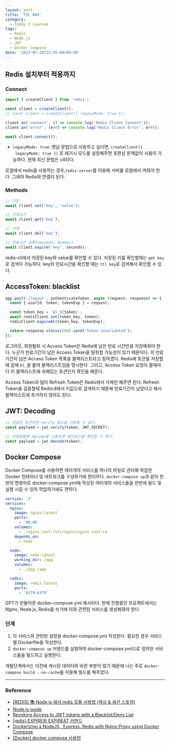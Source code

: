 ```yaml
---
layout: post
title: 'TIL #40'
category:
  - Today I Learned
tags:
  - Redis
  - Node.js
  - JWT
  - Docker Compose
date: '2023-07-28T22:45:00+09:00'
---
```


## Redis 설치부터 적용까지

### Connect

```javascript
import { createClient } from 'redis';

const client = createClient();
// const client = createClient({ legacyMode: true });

client.on('connect', () => console.log('Redis Client Connect'));
client.on('error', (err) => console.log('Redis Client Error', err));

await client.connect();
```

- `legacyMode: true`: 옛날 문법으로 사용하고 싶다면, `createClient({  legacyMode: true })` 로 레거시 모드를 설정해주면 호환성 문제없이 사용이 가능하다. 현재 최신 문법은 v4이다.

로컬에서 redis를 사용하는 경우,`redis-server`를 이용해 서버를 로컬에서 켜줘야 한다. 그래야 Redis와 연결이 된다.

### Methods

```javascript
// 저장
await client.set('key', 'value');

// 가져오기
await client.get('key');

// 삭제
await client.del('key');

// 만료시간 등록(Seconds: Number)
await client.expire('key', seconds);
```

redis-cli에서 저장된 key와 value를 확인할 수 있다. 저장된 키를 확인할때는 `get key`로 검색이 가능하다. key의 만료시간을 확인할 때는 `ttl key`로 검색해서 확인할 수 있다.

## AccessToken: blacklist

```javascript
app.post('/logout', authenticateToken, async (request, response) => {
  const { userId, token, tokenExp } = request;

  const token_key = `bl_${token}`;
  await redisClient.set(token_key, token);
  redisClient.expireAt(token_key, tokenExp);

  return response.status(200).send('Token invalidated');
});
```

로그아웃, 회원탈퇴 시 Access Token은 Redis에 남은 만료 시간만큼 저장해줘야 한다. 누군가 만료기간이 남은 Access Token을 탈취할 가능성이 있기 때문이다. 이 만료기간이 남은 Access Token 목록을 블랙리스트라고 칭하겠다. Redis에 토큰을 저장할때 앞에 `bl_`을 붙여 블랙리스트임을 명시한다. 그리고, Access Token 요청이 올때마다 이 블랙리스트에 속해있는 토큰인지 확인을 해준다.

Access Token과 달리 Refresh Token은 Redis에서 삭제만 해주면 된다. Refresh Token을 검증할때 Redis내에서 키값으로 검색하기 때문에 만료기간이 남았다고 해서 블랙리스트에 추가하지 않아도 된다.

## JWT: Decoding

```javascript
// 만료된 토큰이면 verify 함수를 사용할 수 없다.
const payload = jwt.verify(token, JWT_SECRET);

// 만료됐을때 decode를 사용하면 페이로드를 확인할 수 있다.
const payload = jwt.decode(token);
```

## Docker Compose

Docker Compose를 사용하면 여러개의 서비스를 하나의 파일로 관리해 복잡한 Docker 컨테이너 및 네트워크를 구성하기에 편리하다. `docker-compose up`과 같이 한번의 명령어로 docker-compose.yml에 작성된 여러개의 서비스들을 한번에 빌드 및 실행 시킬 수 있어 작업하기에도 편하다.

```yaml
version: '3'
services:
  nginx:
    image: nginx:latest
    ports:
      - '80:80'
    volumes:
      - ./nginx.conf:/etc/nginx/nginx.conf:ro
    depends_on:
      - node

  node:
    image: node:latest
    working_dir: /app
    volumes:
      - ./app:/app

  redis:
    image: redis:latest
    ports:
      - '6379:6379'
```

GPT가 만들어준 docker-compose.yml 예시이다. 현재 진행중인 프로젝트에서는 Nginx, Node.js, Redis를 쓰기에 이와 관련된 서비스를 생성해줘야 한다.

### 단계

1. 각 서비스와 관련된 설정을 docker-compose.yml 작성한다. 필요한 경우 서비스별 Dockerfile을 작성한다.
2. `docker-compose up` 커맨드를 실행하여 docker-compose.yml으로 정의한 서비스들을 빌드하고 실행한다.

개발단계에서는 이전에 캐시된 데이터와 바뀐 부분이 많기 때문에 나는 주로 `docker-compose build --no-cache`를 이용해 빌드를 해주었다.

---

### Reference

- [\[REDIS\] 📚 Node.js 에서 redis 모듈 사용법 \(캐싱 & 세션 스토어\)](https://inpa.tistory.com/entry/REDIS-NODE-%F0%9F%93%9A-%EB%85%B8%EB%93%9Cexpress%EC%97%90%EC%84%9C-redis-%EC%82%AC%EC%9A%A9%EB%B2%95-%EC%BA%90%EC%8B%B1-%EC%84%B8%EC%85%98-%EC%8A%A4%ED%86%A0%EC%96%B4)
- [Node.js guide](https://redis.io/docs/clients/nodejs/)
- [Revoking Access to JWT tokens with a Blacklist/Deny List](https://supertokens.com/blog/revoking-access-with-a-jwt-blacklist)
- [\[redis\] EXPIRE와 EXPIREAT 커맨드](https://knight76.tistory.com/entry/redis-EXPIRE%EC%99%80-EXPIREAT-%EC%BB%A4%EB%A7%A8%EB%93%9C)
- [Dockerizing a NodeJS , Express, Redis with Nginx Proxy using Docker Compose](https://collabnix.com/dockerizing-a-nodejs-express-redis-with-nginx-proxy-using-docker-compose/)
- [\[Docker\] docker compose 사용법](https://engineer-mole.tistory.com/221)
